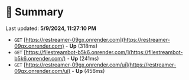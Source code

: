 # 📖 Summary
Last updated: **5/9/2024, 11:27:10 PM**

- `GET` [https://restreamer-09gx.onrender.com](https://restreamer-09gx.onrender.com) - **Up** (318ms)
- `GET` [https://filestreambot-b5k6.onrender.com/](https://filestreambot-b5k6.onrender.com/) - **Up** (241ms)
- `GET` [https://restreamer-09gx.onrender.com/ui](https://restreamer-09gx.onrender.com/ui) - **Up** (456ms)

